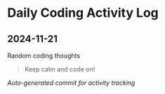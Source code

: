 # Daily Coding Activity Log

## 2024-11-21

Random coding thoughts

> Keep calm and code on!

*Auto-generated commit for activity tracking*
